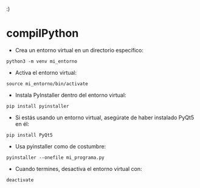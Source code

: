 :)

# compilPython

- Crea un entorno virtual en un directorio específico:

```
python3 -m venv mi_entorno

```

- Activa el entorno virtual:

```
source mi_entorno/bin/activate

```

- Instala PyInstaller dentro del entorno virtual:

```
pip install pyinstaller

```

- Si estás usando un entorno virtual, asegúrate de haber instalado PyQt5 en él:

```
pip install PyQt5
```

- Usa pyinstaller como de costumbre:

```
pyinstaller --onefile mi_programa.py

```

- Cuando termines, desactiva el entorno virtual con:

```
deactivate

```

